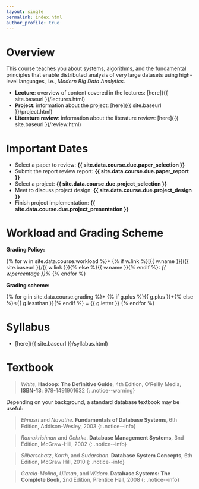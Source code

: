 ```yaml
---
layout: single
permalink: index.html
author_profile: true
---
```


# Overview

This course teaches you about systems, algorithms, and the fundamental principles that enable distributed analysis of very large datasets using high-level languages, i.e., *Modern Big Data Analytics*.

* **Lecture**: overview of content covered in the lectures: [here]({{ site.baseurl }}/lectures.html)
* **Project**: information about the project: [here]({{ site.baseurl }}/project.html)
* **Literature review**: information about the literature review: [here]({{ site.baseurl }}/review.html)

# Important Dates

- Select a paper to review: **{{ site.data.course.due.paper_selection }}**
- Submit the report review report: **{{ site.data.course.due.paper_report }}**
- Select a project: **{{ site.data.course.due.project_selection }}**
- Meet to discuss project design: **{{ site.data.course.due.project_design }}**
- Finish project implementation: **{{ site.data.course.due.project_presentation }}**

# Workload and Grading Scheme

**Grading Policy:**

{% for w in site.data.course.workload %}* {% if w.link %}[{{ w.name }}]({{ site.baseurl }}/{{ w.link }}){% else %}{{ w.name }}{% endif %}: *{{ w.percentage }}%*
{% endfor %}

**Grading scheme:**

{% for g in site.data.course.grading %}* {% if g.plus %}{{ g.plus }}+{% else %}<{{ g.lessthan }}{% endif %} = {{ g.letter }}
{% endfor %}


# Syllabus

- [here]({{ site.baseurl }}/syllabus.html)

# Textbook

>*White*, **Hadoop: The Definitive Guide**, 4th Edition, O’Reilly Media, **ISBN-13**: 978-1491901632
{: .notice--warning}

Depending on your background, a standard database textbook may be useful:

>*Elmasri* and *Navathe*. **Fundamentals of Database Systems**, 6th Edition, Addison-Wesley, 2003
{: .notice--info}

>*Ramakrishnan* and *Gehrke*. **Database Management Systems**, 3nd Edition, McGraw-Hill, 2002
{: .notice--info}

>*Silberschatz*, *Korth*, and *Sudarshan*. **Database System Concepts**, 6th Edition, McGraw Hill, 2010
{: .notice--info}

>*Garcia-Molina*, *Ullman*, and *Widom*. **Database Systems: The Complete Book**, 2nd Edition, Prentice Hall, 2008
{: .notice--info}
